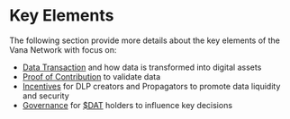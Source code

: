 # Key Elements

The following section provide more details about the key elements of the Vana Network with focus on:

* [Data Transaction](data-transactions.md) and how data is transformed into digital assets
* [Proof of Contribution](proof-of-contribution/) to validate data
* [Incentives](incentives.md) for DLP creators and Propagators to promote data liquidity and security
* [Governance](dlp-governance.md) for [$DAT](../../undefined/key-terms.md#data-autonomy-token-usddat) holders to influence key decisions

